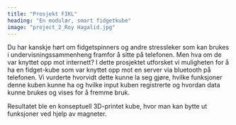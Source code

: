 ```yaml
---
title: "Prosjekt FIKL"
heading: "En modulær, smart fidgetkube"
image: "project_2_Roy Hagalid.jpg"
---
```


Du har kanskje hørt om fidgetspinners og andre stressleker som kan brukes i undervisningssammenheng framfor å sitte på telefonen. Men hva om de var knyttet opp mot internett? I dette prosjektet utforsket vi muligheten for å ha en fidget-kube som var knyttet opp mot en server via bluetooth på telefonen. Vi vurderte hvorvidt dette kunne la seg gjøre, hvilke funksjoner denne kuben kunne ha og hvilke input kuben registrerte og hvordan data kunne brukes og vises for å fremme bruk.

Resultatet ble en konseptuell 3D-printet kube, hvor man kan bytte ut funksjoner ved hjelp av magneter.
